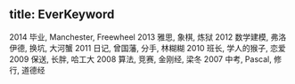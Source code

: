 title: EverKeyword
---
2014 毕业, Manchester, Freewheel
2013 雅思, 象棋, 炼狱
2012 数学建模, 弗洛伊德, 换坑, 大河蟹
2011 日记, 曾国藩, 分手, 林糊糊
2010 班长, 学人的猴子, 恋爱
2009 保送, 长胖, 哈工大
2008 算法, 竞赛, 金刚经, 梁冬
2007 中考, Pascal, 修行, 道德经